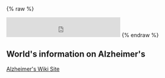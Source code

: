 {% raw %}
<iframe frameborder="no" border="0" marginwidth="0" marginheight="0" width=298 height=52 src="http://music.163.com/outchain/player?type=2&id=29750802&auto=0&height=32"></iframe>
{% endraw %}

## World's information on Alzheimer's

[Alzheimer's Wiki Site](https://github.com/moqri/alzheimers/wiki)

